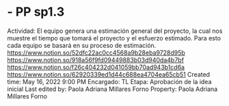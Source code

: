 # - PP sp1.3

Actividad: El equipo genera una estimación general del proyecto, la cual nos muestre el tiempo que tomará el proyecto y el esfuerzo estimado. Para esto cada equipo se basará en su proceso de estimación. https://www.notion.so/52dfc22ac0cc4568a9b28eba9728d95b 
https://www.notion.so/918a56f9fd09449883b03d940da4b7bf 
https://www.notion.so/f26c404232d041059bb70ad943b1cd6a 
https://www.notion.so/62920339ed1d44c688ea4704ea65cb51 
Created time: May 16, 2022 9:00 PM
Encargado: TL
Etapa: Aprobación de la idea inicial
Last edited by: Paola Adriana Millares Forno
Property: Paola Adriana Millares Forno